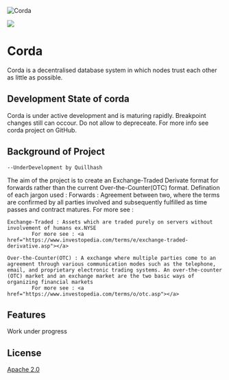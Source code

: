 ![Corda](https://www.corda.net/wp-content/uploads/2016/11/fg005_corda_b.png)

<a href="https://ci-master.corda.r3cev.com/viewType.html?buildTypeId=Corda_CordaBuild&tab=buildTypeStatusDiv&guest=1"><img src="https://ci.corda.r3cev.com/app/rest/builds/buildType:Corda_CordaBuild/statusIcon"/></a>

# Corda

Corda is a decentralised database system in which nodes trust each other as little as possible.

## Development State of corda
 
Corda is under active development and is maturing rapidly.
Breakpoint changes still can occour. Do not allow to depreceate.
For more info see corda project on GitHub.

## Background of Project
	--UnderDevelopment by Quillhash

The aim of the project is to create an Exchange-Traded Derivate format for forwards rather than the current Over-the-Counter(OTC) format.
Defination of each jargon used :
	Forwards : Agreement between two, where the terms are confirmed by all parties involved and subsequently fulfilled as time passes and contract matures.
			For more see : <a href="https://www.investopedia.com/terms/f/forwardcontract.asp"></a>

	Exchange-Traded : Assets which are traded purely on servers without involvement of humans ex.NYSE
			For more see : <a href="https://www.investopedia.com/terms/e/exchange-traded-derivative.asp"></a>

	Over-the-Counter(OTC) : A exchange where multiple parties come to an agreement through various communication modes such as the telephone, email, and proprietary electronic trading systems. An over-the-counter (OTC) market and an exchange market are the two basic ways of organizing financial markets
			For more see : <a href="https://www.investopedia.com/terms/o/otc.asp"></a>

## Features

Work under progress 

## License

[Apache 2.0](./LICENSE)

